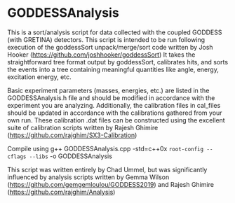 # GODDESSAnalysis

This is a sort/analysis script for data collected with the coupled GODDESS (with GRETINA) detectors.
This script is intended to be run following execution of the goddessSort unpack/merge/sort code written by Josh Hooker (https://github.com/joshhooker/goddessSort)
It takes the straightforward tree format output by goddessSort, calibrates hits, and sorts the events into a tree containing meaningful quantities like
angle, energy, excitation energy, etc.

Basic experiment parameters (masses, energies, etc.) are listed in the GODDESSAnalysis.h file and should be modified in accordance with the experiment you are analyzing.
Additionally, the calibration files in cal_files should be updated in accordance with the calibrations gathered from your own run.
These calibration .dat files can be constructed using the excellent suite of calibration scripts written by Rajesh Ghimire (https://github.com/rajghim/SX3-Calibration)

Compile using g++ GODDESSAnalysis.cpp -std=c++0x `root-config --cflags --libs` -o GODDESSAnalysis

This script was written entirely by Chad Ummel, but was significantly influenced by analysis scripts written by
Gemma Wilson (https://github.com/gemgemloulou/GODDESS2019) and Rajesh Ghimire (https://github.com/rajghim/Analysis)
